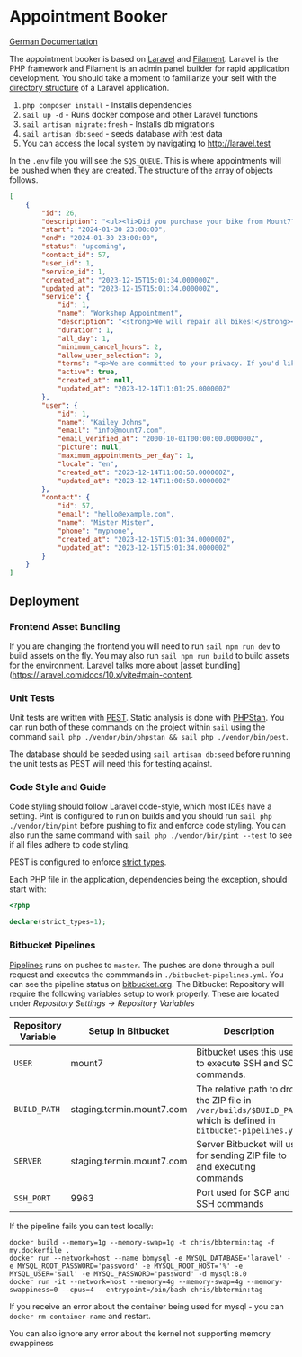 # Appointment Booker

[German Documentation](./README_de.md)

The appointment booker is based on [Laravel](https://laravel.com/docs) and [Filament](https://filamentphp.com/docs).
Laravel is the PHP framework and Filament is an admin panel builder for rapid application development. You should take
a moment to familiarize your self with the [directory structure](https://laravel.com/docs/10.x/structure) of a Laravel
application.

1. `php composer install` - Installs dependencies
2. `sail up -d` - Runs docker compose and other Laravel functions
3. `sail artisan migrate:fresh` - Installs db migrations
4. `sail artisan db:seed` - seeds database with test data
5. You can access the local system by navigating to http://laravel.test

In the `.env` file you will see the `SQS_QUEUE`. This is where appointments will be pushed when they are created. The
structure of the array of objects follows.

```json
[
    {
        "id": 26,
        "description": "<ul><li>Did you purchase your bike from Mount7?</li><ul><li>Yes</li></ul><li>Serial Number</li><ul><li>test</li></ul><li>What is wrong with the bike?</li><ul><li>test</li></ul></ul>",
        "start": "2024-01-30 23:00:00",
        "end": "2024-01-30 23:00:00",
        "status": "upcoming",
        "contact_id": 57,
        "user_id": 1,
        "service_id": 1,
        "created_at": "2023-12-15T15:01:34.000000Z",
        "updated_at": "2023-12-15T15:01:34.000000Z",
        "service": {
            "id": 1,
            "name": "Workshop Appointment",
            "description": "<strong>We will repair all bikes!</strong><p>Except fixies</p>",
            "duration": 1,
            "all_day": 1,
            "minimum_cancel_hours": 2,
            "allow_user_selection": 0,
            "terms": "<p>We are committed to your privacy. If you'd like to read our <a href=\"https://google.com/\"><span style=\"text-decoration: underline;\">privacy policy</span></a> or <a href=\"https://google.com/\"><span style=\"text-decoration: underline;\">terms</span></a> they are linked here.</p>",
            "active": true,
            "created_at": null,
            "updated_at": "2023-12-14T11:01:25.000000Z"
        },
        "user": {
            "id": 1,
            "name": "Kailey Johns",
            "email": "info@mount7.com",
            "email_verified_at": "2000-10-01T00:00:00.000000Z",
            "picture": null,
            "maximum_appointments_per_day": 1,
            "locale": "en",
            "created_at": "2023-12-14T11:00:50.000000Z",
            "updated_at": "2023-12-14T11:00:50.000000Z"
        },
        "contact": {
            "id": 57,
            "email": "hello@example.com",
            "name": "Mister Mister",
            "phone": "myphone",
            "created_at": "2023-12-15T15:01:34.000000Z",
            "updated_at": "2023-12-15T15:01:34.000000Z"
        }
    }
]

```

## Deployment

### Frontend Asset Bundling

If you are changing the frontend you will need to run `sail npm run dev` to build assets on the fly. You may also run
`sail npm run build` to build assets for the environment. Laravel talks more about
[asset bundling](https://laravel.com/docs/10.x/vite#main-content.

### Unit Tests

Unit tests are written with [PEST](https://pestphp.com/). Static analysis is done with [PHPStan](https://phpstan.org/).
You can run both of these commands on the project within `sail` using the command `sail php ./vendor/bin/phpstan &&
sail php ./vendor/bin/pest`.

The database should be seeded using `sail artisan db:seed` before running the unit tests as PEST will need this for
testing against.

### Code Style and Guide

Code styling should follow Laravel code-style, which most IDEs have a setting. Pint is configured to run on builds and
you should run `sail php ./vendor/bin/pint` before pushing to fix and enforce code styling. You can also run the same
command with `sail php ./vendor/bin/pint --test` to see if all files adhere to code styling.

PEST is configured to
enforce [strict types](https://www.php.net/manual/en/language.types.declarations.php#language.types.declarations.strict).

Each PHP file in the application, dependencies being the exception, should start with:

```php
<?php

declare(strict_types=1);
```

### Bitbucket Pipelines

[Pipelines](https://support.atlassian.com/bitbucket-cloud/docs/use-pipes-in-bitbucket-pipelines/) runs on pushes
to `master`. The pushes are done through a pull request and executes the commmands in `./bitbucket-pipelines.yml`. You 
can see the pipeline status on [bitbucket.org](https://bitbucket.org/mount7freiburg/termin.mount7.com/pipelines). The 
Bitbucket Repository will require the following variables setup to work properly. These are located under 
_Repository Settings -> Repository Variables_ 

| Repository Variable | Setup in Bitbucket        | Description                                                                                                       |
|---------------------|---------------------------|-------------------------------------------------------------------------------------------------------------------|
| `USER`              | mount7                    | Bitbucket uses this user to execute SSH and SCP commands.                                                         |
| `BUILD_PATH`        | staging.termin.mount7.com | The relative path to drop the ZIP file in `/var/builds/$BUILD_PATH` which is defined in `bitbucket-pipelines.yml` |
| `SERVER`            | staging.termin.mount7.com | Server Bitbucket will use for sending ZIP file to and executing commands                                          |
| `SSH_PORT`          | 9963                      | Port used for SCP and SSH commands                                                                                |

If the pipeline fails you can test locally:

```shell
docker build --memory=1g --memory-swap=1g -t chris/bbtermin:tag -f my.dockerfile .
docker run --network=host --name bbmysql -e MYSQL_DATABASE='laravel' -e MYSQL_ROOT_PASSWORD='password' -e MYSQL_ROOT_HOST='%' -e MYSQL_USER='sail' -e MYSQL_PASSWORD='password' -d mysql:8.0
docker run -it --network=host --memory=4g --memory-swap=4g --memory-swappiness=0 --cpus=4 --entrypoint=/bin/bash chris/bbtermin:tag
```

If you receive an error about the container being used for mysql - you can `docker rm container-name` and restart.

You can also ignore any error about the kernel not supporting memory swappiness
